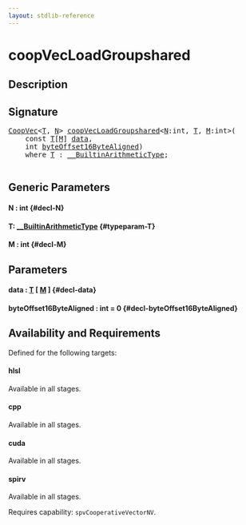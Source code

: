 ```yaml
---
layout: stdlib-reference
---
```


# coopVecLoadGroupshared

## Description





## Signature 

<pre>
<a href="/stdlib-reference/types/coopvec-04/index" class="code_type">CoopVec</a>&lt;<a href="/stdlib-reference/global-decls/coopvecloadgroupshared-47b#typeparam-T" class="code_type">T</a>, <a href="/stdlib-reference/global-decls/coopvecloadgroupshared-47b#decl-N" class="code_var">N</a>&gt; <a href="/stdlib-reference/global-decls/coopvecloadgroupshared-47b">coopVecLoadGroupshared</a>&lt;<a href="/stdlib-reference/global-decls/coopvecloadgroupshared-47b#decl-N" class="code_var">N</a>:<span class="code_keyword">int</span>, <a href="/stdlib-reference/global-decls/coopvecloadgroupshared-47b#typeparam-T" class="code_type">T</a>, <a href="/stdlib-reference/global-decls/coopvecloadgroupshared-47b#decl-M" class="code_var">M</a>:<span class="code_keyword">int</span>&gt;(
    <span class="code_keyword">const</span> <a href="/stdlib-reference/global-decls/coopvecloadgroupshared-47b#typeparam-T" class="code_type">T</a>[<a href="/stdlib-reference/global-decls/coopvecloadgroupshared-47b#decl-M" class="code_var">M</a>] <a href="/stdlib-reference/global-decls/coopvecloadgroupshared-47b#decl-data" class="code_param">data</a>,
    <span class="code_keyword">int</span> <a href="/stdlib-reference/global-decls/coopvecloadgroupshared-47b#decl-byteOffset16ByteAligned" class="code_param">byteOffset16ByteAligned</a>)
    <span class='code_keyword'>where</span> <a href="/stdlib-reference/global-decls/coopvecloadgroupshared-47b#typeparam-T" class="code_type">T</a> : <a href="/stdlib-reference/interfaces/0_builtinarithmetictype-029j/index" class="code_type">__BuiltinArithmeticType</a>;

</pre>

## Generic Parameters

#### N  : int {#decl-N}
#### T: [\_\_BuiltinArithmeticType](/stdlib-reference/interfaces/0_builtinarithmetictype-029j/index) {#typeparam-T}
#### M  : int {#decl-M}

## Parameters

#### data  : [T](/stdlib-reference/global-decls/coopvecloadgroupshared-47b#typeparam-T) \[ [M](/stdlib-reference/global-decls/coopvecloadgroupshared-47b#decl-M) \] {#decl-data}
#### byteOffset16ByteAligned  : int = 0 {#decl-byteOffset16ByteAligned}

## Availability and Requirements

Defined for the following targets:

#### hlsl
Available in all stages.

#### cpp
Available in all stages.

#### cuda
Available in all stages.

#### spirv
Available in all stages.

Requires capability: `spvCooperativeVectorNV`.


